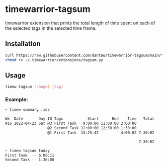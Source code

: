 # timewarrior-tagsum

timewarrior extension that prints the total length of time spent on each of the selected tags in the selected time frame.

## Installation

```bash
curl https://raw.githubusercontent.com/danteu/timewarrior-tagsum/main/tagsum.py > ~/.timewarrior/extensions/tagsum.py && \
chmod +x ~/.timewarrior/extensions/tagsum.py
```

## Usage

```bash
timew tagsum [range] [tag]
```

### Example:

```bash
~ timew summary :ids

Wk  Date       Day ID Tags           Start      End    Time   Total
W16 2022-04-23 Sat @3 First Task   9:00:00 11:00:00 2:00:00
                   @2 Second Task 11:00:00 12:30:00 1:30:00
                   @1 First Task  13:25:42        - 4:00:02 7:30:02

                                                            7:30:02

~ timew tagsum today
First Task  -- 6:00:11
Second Task -- 1:30:00
```
